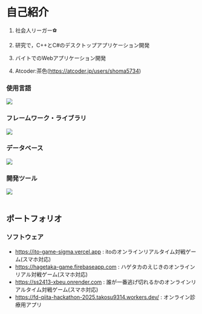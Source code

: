 # 自己紹介

1. 社会人リーガー⚽

2. 研究で，C++とC#のデスクトップアプリケーション開発

3. バイトでのWebアプリケーション開発

4. Atcoder:茶色(https://atcoder.jp/users/shoma5734)

### 使用言語
<img src="https://skillicons.dev/icons?i=cpp,cs,python,js,typescript,dart" /> <br />

### フレームワーク・ライブラリ
<img src="https://skillicons.dev/icons?i=opencv,pytorch,dotnet,nodejs,react,next,flask,fastapi,flutter" />  <br />

### データベース
<img src="https://skillicons.dev/icons?i=postgres,firebase,supabase" /> <br />

### 開発ツール
<img src="https://skillicons.dev/icons?i=git,docker,gcp,cloudflare,vercel" /> <br /><br />

## ポートフォリオ
### ソフトウェア
- https://ito-game-sigma.vercel.app     : itoのオンラインリアルタイム対戦ゲーム(スマホ対応)
- https://hagetaka-game.firebaseapp.com : ハゲタカのえじきのオンラインリアル対戦ゲーム(スマホ対応)
- https://ss2413-xbeu.onrender.com      : 誰が一番逃げ切れるかのオンラインリアルタイム対戦ゲーム(スマホ対応)
- https://fd-qiita-hackathon-2025.takosu9314.workers.dev/ : オンライン診療用アプリ
